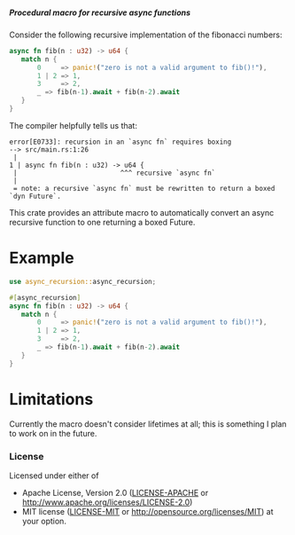 <h5>Procedural macro for recursive async functions</h5>

Consider the following recursive implementation of the fibonacci numbers:

```rust
async fn fib(n : u32) -> u64 {
   match n {
       0     => panic!("zero is not a valid argument to fib()!"),
       1 | 2 => 1,
       3     => 2,
       _ => fib(n-1).await + fib(n-2).await
   }
}
```

The compiler helpfully tells us that:

```console
error[E0733]: recursion in an `async fn` requires boxing
--> src/main.rs:1:26
 |
1 | async fn fib(n : u32) -> u64 {
 |                          ^^^ recursive `async fn`
 |
 = note: a recursive `async fn` must be rewritten to return a boxed `dyn Future`.
```

This crate provides an attribute macro to automatically convert an async recursive function
to one returning a boxed Future.

# Example

```rust
use async_recursion::async_recursion;

#[async_recursion]
async fn fib(n : u32) -> u64 {
   match n {
       0     => panic!("zero is not a valid argument to fib()!"),
       1 | 2 => 1,
       3     => 2,
       _ => fib(n-1).await + fib(n-2).await
   }
}
```

# Limitations
Currently the macro doesn't consider lifetimes at all; this is something I plan to work
on in the future.

### License
Licensed under either of
 * Apache License, Version 2.0
   ([LICENSE-APACHE](LICENSE-APACHE) or http://www.apache.org/licenses/LICENSE-2.0)
 * MIT license
   ([LICENSE-MIT](LICENSE-MIT) or http://opensource.org/licenses/MIT)
at your option.